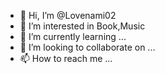 - 👋 Hi, I’m @Lovenami02
- 👀 I’m interested in Book,Music
- 🌱 I’m currently learning ...
- 💞️ I’m looking to collaborate on ...
- 📫 How to reach me ...

<!---
Lovenami02/Lovenami02 is a ✨ special ✨ repository because its `README.md` (this file) appears on your GitHub profile.
You can click the Preview link to take a look at your changes.
--->

